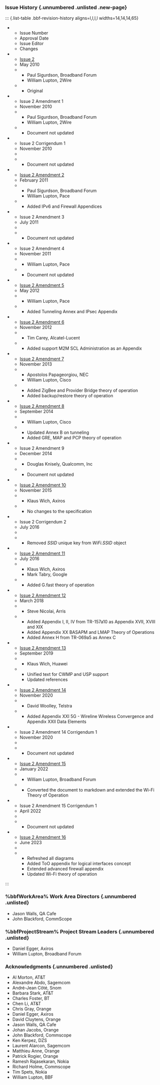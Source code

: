 <!-- do not edit! this file was created from PROJECT.yaml by project-parser.py -->

### Issue History {.unnumbered .unlisted .new-page}

::: {.list-table .bbf-revision-history aligns=l,l,l,l widths=14,14,14,65}

* - Issue Number
  - Approval Date
  - Issue Editor
  - Changes

* - [Issue 2][TR-181 Issue 2]
  - May 2010
  - * Paul Sigurdson, Broadband Forum
    * William Lupton, 2Wire
  - * Original

* - Issue 2 Amendment 1
  - November 2010
  - * Paul Sigurdson, Broadband Forum
    * William Lupton, 2Wire
  - * Document not updated

* - Issue 2 Corrigendum 1
  - November 2010
  -
  - * Document not updated

* - [Issue 2 Amendment 2][TR-181 Issue 2 Amendment 2]
  - February 2011
  - * Paul Sigurdson, Broadband Forum
    * William Lupton, Pace
  - * Added IPv6 and Firewall Appendices

* - Issue 2 Amendment 3
  - July 2011
  -
  - * Document not updated

* - Issue 2 Amendment 4
  - November 2011
  - * William Lupton, Pace
  - * Document not updated

* - [Issue 2 Amendment 5][TR-181 Issue 2 Amendment 5]
  - May 2012
  - * William Lupton, Pace
  - * Added Tunneling Annex and IPsec Appendix

* - [Issue 2 Amendment 6][TR-181 Issue 2 Amendment 6]
  - November 2012
  - * Tim Carey, Alcatel-Lucent
  - * Added support M2M SCL Administration as an Appendix

* - [Issue 2 Amendment 7][TR-181 Issue 2 Amendment 7]
  - November 2013
  - * Apostolos Papageorgiou, NEC
    * William Lupton, Cisco
  - * Added ZigBee and Provider Bridge theory of operation
    * Added backup/restore theory of operation

* - [Issue 2 Amendment 8][TR-181 Issue 2 Amendment 8]
  - September 2014
  - * William Lupton, Cisco
  - * Updated Annex B on tunneling
    * Added GRE, MAP and PCP theory of operation

* - Issue 2 Amendment 9
  - December 2014
  - * Douglas Knisely, Qualcomm, Inc
  - * Document not updated

* - [Issue 2 Amendment 10][TR-181 Issue 2 Amendment 10]
  - November 2015
  - * Klaus Wich, Axiros
  - * No changes to the specification

* - Issue 2 Corrigendum 2
  - July 2016
  -
  - * Removed *SSID* unique key from *WiFi.SSID* object

* - [Issue 2 Amendment 11][TR-181 Issue 2 Amendment 11]
  - July 2016
  - * Klaus Wich, Axiros
    * Mark Tabry, Google
  - * Added G.fast theory of operation

* - [Issue 2 Amendment 12][TR-181 Issue 2 Amendment 12]
  - March 2018
  - * Steve Nicolai, Arris
  - * Added Appendix I, II, IV from TR-157a10 as Appendix XVII, XVIII
      and XIX
    * Added Appendix XX BASAPM and LMAP Theory of Operations
    * Added Annex H from TR-069a5 as Annex C

* - [Issue 2 Amendment 13][TR-181 Issue 2 Amendment 13]
  - September 2019
  - * Klaus Wich, Huawei
  - * Unified text for CWMP and USP support
    * Updated references

* - [Issue 2 Amendment 14][TR-181 Issue 2 Amendment 14]
  - November 2020
  - * David Woolley, Telstra
  - * Added Appendix XXI 5G - Wireline Wireless Convergence and Appendix
      XXII Data Elements

* - Issue 2 Amendment 14 Corrigendum 1
  - November 2020
  -
  - * Document not updated

* - [Issue 2 Amendment 15][TR-181 Issue 2 Amendment 15]
  - January 2022
  - * William Lupton, Broadband Forum
  - * Converted the document to markdown and extended the Wi-Fi
      Theory of Operation

* - Issue 2 Amendment 15 Corrigendum 1
  - April 2022
  -
  - * Document not updated

* - [Issue 2 Amendment 16][TR-181 Issue 2 Amendment 16]
  - June 2023
  -
  - * Refreshed all diagrams
    * Added ToO appendix for logical interfaces concept
    * Extended advanced firewall appendix
    * Updated Wi-Fi theory of operation

:::

### %bbfWorkArea% Work Area Directors {.unnumbered .unlisted}

* Jason Walls, QA Cafe
* John Blackford, CommScope

### %bbfProjectStream% Project Stream Leaders {.unnumbered .unlisted}

* Daniel Egger, Axiros
* William Lupton, Broadband Forum

### Acknowledgments {.unnumbered .unlisted}

* Al Morton, AT&T
* Alexandre Abdo, Sagemcom
* André-Jean Côté, Snom
* Barbara Stark, AT&T
* Charles Foster, BT
* Chen Li, AT&T
* Chris Gray, Orange
* Daniel Egger, Axiros
* David Cluytens, Orange
* Jason Walls, QA Cafe
* Johan Jacobs, Orange
* John Blackford, Commscope
* Ken Kerpez, DZS
* Laurent Alarcon, Sagemcom
* Matthieu Anne, Orange
* Patrick Rogier, Orange
* Ramesh Rajasekaran, Nokia
* Richard Holme, Commscope
* Tim Spets, Nokia
* William Lupton, BBF

[TR-181 Issue 2]: https://www.broadband-forum.org/download/TR-181_Issue-2.pdf
[TR-181 Issue 2 Amendment 10]: https://www.broadband-forum.org/download/TR-181_Issue-2_Amendment-10.pdf
[TR-181 Issue 2 Amendment 11]: https://www.broadband-forum.org/download/TR-181_Issue-2_Amendment-11.pdf
[TR-181 Issue 2 Amendment 12]: https://www.broadband-forum.org/download/TR-181_Issue-2_Amendment-12.pdf
[TR-181 Issue 2 Amendment 13]: https://www.broadband-forum.org/download/TR-181_Issue-2_Amendment-13.pdf
[TR-181 Issue 2 Amendment 14]: https://www.broadband-forum.org/download/TR-181_Issue-2_Amendment-14.pdf
[TR-181 Issue 2 Amendment 15]: https://www.broadband-forum.org/download/TR-181_Issue-2_Amendment-15.pdf
[TR-181 Issue 2 Amendment 16]: https://www.broadband-forum.org/download/TR-181_Issue-2_Amendment-16.pdf
[TR-181 Issue 2 Amendment 2]: https://www.broadband-forum.org/download/TR-181_Issue-2_Amendment-2.pdf
[TR-181 Issue 2 Amendment 5]: https://www.broadband-forum.org/download/TR-181_Issue-2_Amendment-5.pdf
[TR-181 Issue 2 Amendment 6]: https://www.broadband-forum.org/download/TR-181_Issue-2_Amendment-6.pdf
[TR-181 Issue 2 Amendment 7]: https://www.broadband-forum.org/download/TR-181_Issue-2_Amendment-7.pdf
[TR-181 Issue 2 Amendment 8]: https://www.broadband-forum.org/download/TR-181_Issue-2_Amendment-8.pdf
